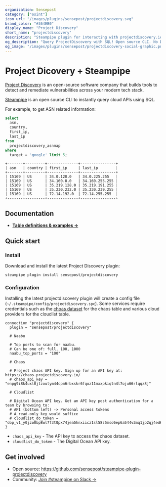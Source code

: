 ```yaml
---
organization: Sensepost
category: ["osint"]
icon_url: "/images/plugins/sensepost/projectdiscovery.svg"
brand_color: "#364EB0"
display_name: "Project Discovery"
short_name: "projectdiscovery"
description: "Steampipe plugin for interacting with projectdiscovery.io toolsets."
og_description: "Query ProjectDiscovery with SQL! Open source CLI. No DB required."
og_image: "/images/plugins/sensepost/projectdiscovery-social-graphic.png"
---
```


# Project Dicovery + Steampipe

[Project Discovery](https://projectdiscovery.io/#/) is an open-source software company that builds tools to detect and remediate vulnerabilities across your modern tech stack.

[Steampipe](https://steampipe.io) is an open source CLI to instantly query cloud APIs using SQL.

For example, to get ASN related information:

```sql
select
  asn,
  country,
  first_ip,
  last_ip
from
  projectdiscovery_asnmap
where
  target = 'google' limit 5;
```

```
+-------+---------+--------------+----------------+
| asn   | country | first_ip     | last_ip        |
+-------+---------+--------------+----------------+
| 15169 | US      | 34.0.128.0   | 34.0.225.255   |
| 15169 | US      | 34.160.0.0   | 34.160.255.255 |
| 15169 | US      | 35.219.128.0 | 35.219.191.255 |
| 15169 | US      | 35.230.232.0 | 35.230.239.255 |
| 15169 | US      | 72.14.192.0  | 72.14.255.255  |
+-------+---------+--------------+----------------+
```

## Documentation

- **[Table definitions & examples →](/plugins/sensepost/projectdiscovery/tables)**

## Quick start

### Install

Download and install the latest Project Discovery plugin:

```sh
steampipe plugin install sensepost/projectdiscovery
```

### Configuration

Installing the latest projectdiscovery plugin will create a config file (`~/.steampipe/config/projectdiscovery.spc`). Some services require credentials such as the [choas dataset](https://chaos.projectdiscovery.io/#/) for the chaos table and various cloud providers for the cloudlist table.

```hcl
connection "projectdiscovery" {
  plugin = "sensepost/projectdiscovery"

  # Naabu

  # Top ports to scan for naabu.
  # Can be one of: full, 100, 1000
  naabu_top_ports = "100"

  # Chaos

  # Project chaos API key. Sign up for an API key at: https://chaos.projectdiscovery.io/
  # chaos_api_key = "enpg9i8k4uxl0jtzoutym44cpm6rbxskr6fqoz11mxxpkiqtn4l7oju66rlqqz8j"

  # Cloudlist

  # Digital Ocean API key. Get an API key post authentication for a team by browsing to:
  # API (bottom left) -> Personal access tokens
  # A read-only key would suffice
  # cloudlist_do_token = "dop_v1_y0jzo0bp8wl7f3t0px74jea5hnxiicz1sl58z5mso6ep6a544v3mq1jp2qj4ed6a"
}
```

- `chaos_api_key` - The API key to access the chaos dataset.
- `cloudlist_do_token` - The Digital Ocean API key.

## Get involved

- Open source: https://github.com/sensepost/steampipe-plugin-projectdiscovery
- Community: [Join #steampipe on Slack →](https://turbot.com/community/join)

